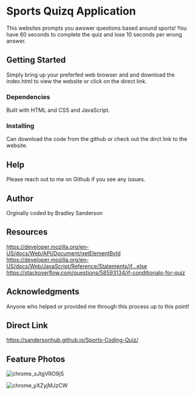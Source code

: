 # Sports Quizq   Application
This websites prompts you awswer questions based around sports! You have 60 seconds to complete the quiz and lose 10 seconds per wrong answer. 

## Getting Started
Simply bring up your preferfed web browser and and download the index.html to view the website or click on the direct link.

### Dependencies
Built with HTML and CSS and JavaScript.

### Installing
Can download the code from the github or check out the dirct link to the website.

## Help
Please reach out to me on Github if you see any issues.

## Author
Orginally coded by Bradley Sanderson

## Resources
https://developer.mozilla.org/en-US/docs/Web/API/Document/getElementById
https://developer.mozilla.org/en-US/docs/Web/JavaScript/Reference/Statements/if...else
https://stackoverflow.com/questions/58593134/if-conditionals-for-quiz


## Acknowledgments
Anyone who helped or provided me through this process up to this point!

## Direct Link
https://sandersonhub.github.io/Sports-Coding-Quiz/

## Feature Photos
![chrome_sJtgVRO9jS](https://github.com/SandersonHub/Sports-Coding-Quiz/assets/128574459/15fe3955-4517-40ce-9c43-5337bce7923c)

![chrome_yXZyjMJzCW](https://github.com/SandersonHub/Sports-Coding-Quiz/assets/128574459/da1a1eeb-c6af-4637-8010-2e6f661f8783)
